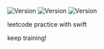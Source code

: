 ![Version](https://img.shields.io/badge/NaN-EASY-green)
![Version](https://img.shields.io/badge/NaN-MEDIUM-yellow)
![Version](https://img.shields.io/badge/NaN-HARD-red)

leetcode practice with swift

keep training!
